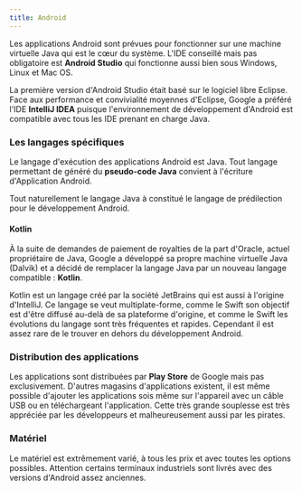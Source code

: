 ```yaml
---
title: Android
---
```


Les applications Android sont prévues pour fonctionner sur une machine virtuelle Java qui est le cœur du système. L'IDE conseillé mais pas obligatoire est **Android Studio** qui fonctionne aussi bien sous Windows, Linux et Mac OS.

La première version d'Android Studio était basé sur le logiciel libre Eclipse. Face aux performance et convivialité moyennes d'Eclipse, Google a préféré l'IDE **IntelliJ IDEA** puisque l'environnement de développement d'Android est compatible avec tous les IDE prenant en charge Java.

### Les langages spécifiques

Le langage d'exécution des applications Android est Java. Tout langage permettant de généré du **pseudo-code Java** convient à l'écriture d'Application Android.

Tout naturellement le langage Java à constitué le langage de prédilection pour le développement Android.

#### Kotlin

À la suite de demandes de paiement de royalties de la part d'Oracle, actuel propriétaire de Java, Google a développé sa propre machine virtuelle Java (Dalvik) et a décidé de remplacer la langage Java par un nouveau langage compatible : **Kotlin**.

Kotlin est un langage créé par la société JetBrains qui est aussi à l'origine d'IntelliJ. Ce langage se veut multiplate-forme, comme le Swift son objectif est d'être diffusé au-delà de sa plateforme d'origine, et comme le Swift les évolutions du langage sont très fréquentes et rapides. Cependant il est assez rare de le trouver en dehors du développement Android.


### Distribution des applications

Les applications sont distribuées par **Play Store** de Google mais pas exclusivement. D'autres magasins d'applications existent, il est même possible d'ajouter les applications sois même sur l'appareil avec un câble USB ou en téléchargeant l'application. Cette très grande souplesse est très appréciée par les développeurs et malheureusement aussi par les pirates.


### Matériel

Le matériel est extrêmement varié, à tous les prix et avec toutes les options possibles. Attention certains terminaux industriels sont livrés avec des versions d'Android assez anciennes.
